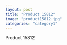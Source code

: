 ```yaml
---
layout: post
title: "Product 15812"
image: "product15812.jpg"
categories: "category1"
---
```

Product 15812
